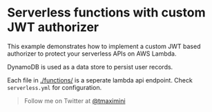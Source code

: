 # Serverless functions with custom JWT authorizer

This example demonstrates how to implement a custom JWT based authorizer to protect your serverless APIs on AWS Lambda.

DynamoDB is used as a data store to persist user records.

Each file in [./functions/](https://github.com/tmaximini/serverless-jwt-authorizer/tree/master/functions) is a seperate lambda api endpoint.
Check `serverless.yml` for configuration.

> Follow me on Twitter at [@tmaximini](https://twitter.com/tmaximini)
